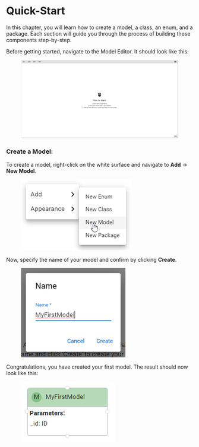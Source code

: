 # Quick-Start

In this chapter, you will learn how to create a model, a class, an enum, and a package. Each section will guide you through the process of building these components step-by-step.

Before getting started, navigate to the Model Editor. It should look like this:

<figure><img src="../.gitbook/assets/Modeleditor2.png" alt=""><figcaption></figcaption></figure>



### Create a Model:

To create a model, right-click on the white surface and navigate to **Add** -> **New Model**.

<figure><img src="../.gitbook/assets/image.png" alt=""><figcaption></figcaption></figure>

Now, specify the name of your model and confirm by clicking **Create**.

<figure><img src="../.gitbook/assets/image (1).png" alt=""><figcaption></figcaption></figure>

Congratulations, you have created your first model. The result should now look like this:

<figure><img src="../.gitbook/assets/image (13).png" alt=""><figcaption></figcaption></figure>
